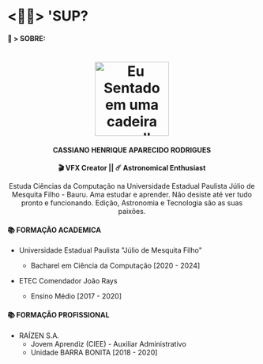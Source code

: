 # <🐱‍💻> 'SUP?

#### 📃 > SOBRE:
<h1 align="center">
    <img alt="Eu Sentado em uma cadeira vermelha com detalhes pretos em couro sintetico, fazendo um sorriso discreto, imagem em tons amarelos" title="CASSIANO PERFIL" src="https://i.imgur.com/PovzkLQ.png" width="150px"/>
</h1>

<h4 align="center"> 
	 CASSIANO HENRIQUE APARECIDO RODRIGUES
</h4>

<p align="center">

<b>
   🎬 VFX Creator 
  ||
   ☄️ Astronomical Enthusiast
 </b>
</p>

<p align="center">
Estuda Ciências da Computação na Universidade Estadual Paulista Júlio de Mesquita Filho - Bauru. Ama estudar e aprender. Não desiste até ver tudo pronto e funcionando. Edição, Astronomia e Tecnologia são as suas paixões. 
</p>

#### 📚 FORMAÇÃO ACADEMICA
- Universidade Estadual Paulista "Júlio de Mesquita Filho"
  - Bacharel em Ciência da Computação [2020 - 2024]

- ETEC Comendador João Rays
  - Ensino Médio [2017 - 2020]

#### 📚 FORMAÇÃO PROFISSIONAL
- RAÍZEN S.A.
  - Jovem Aprendiz (CIEE) - Auxiliar Administrativo
  - Unidade BARRA BONITA [2018 - 2020]
